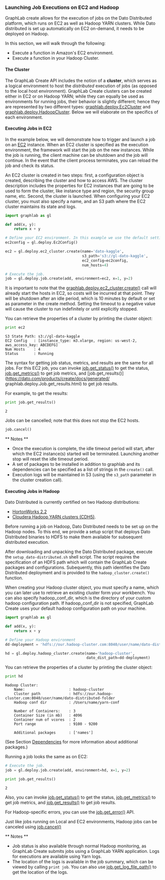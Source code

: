 ### Launching Job Executions on EC2 and Hadoop

GraphLab create allows for the execution of jobs on the Dato Distributed platform, which runs on EC2 as well as Hadoop YARN clusters. While Dato distributed is set up automatically on EC2 on-demand, it needs to be deployed on Hadoop.

In this section, we will walk through the following:

- Execute a function in Amazon's EC2 environment.
- Execute a function in your Hadoop Cluster.

#### The Cluster

The GraphLab Create API includes the notion of a **cluster**, which serves as a logical environment to host the _distributed_ execution of jobs (as opposed to the local host environment). GraphLab Create clusters can be created either in EC2 or on Hadoop YARN; while they can equally be used as environments for running jobs, their behavior is slightly different; hence they are represented by two different types: [graphlab.deploy.Ec2Cluster]() and [graphlab.deploy.HadoopCluster](). Below we will elaborate on the specifics of each environment.

#### Executing Jobs in EC2

In the example below, we will demonstrate how to trigger and launch a job on an [EC2](http://aws.amazon.com/ec2/) instance. When an EC2 cluster is specified as the execution environment, the framework will start the job on the
new instances. While the job is running, the client machine can be shutdown and the job will continue. In the event that the client process terminates, you can reload the job and check its status.

An EC2 cluster is created in two steps: first, a configuration object is created, describing the cluster and how to access AWS. The cluster description includes the properties for EC2 instances that are going to be used to form the cluster, like instance type and region, the security group name, etc. Second, the cluster is launched.
When configuring your EC2 cluster, you must also specify a name, and an S3 path where the EC2 cluster maintains its state and logs. 

```python
import graphlab as gl

def add(x, y):
    return x + y

# Define your EC2 environment. In this example we use the default settings.
ec2config = gl.deploy.Ec2Config()

ec2 = gl.deploy.ec2_cluster.create(name='dato-kaggle',
                                   s3_path='s3://gl-dato-kaggle',
                                   ec2_config=ec2config,
                                   num_hosts=4)

# Execute the job.
job = gl.deploy.job.create(add, environment=ec2, x=1, y=2)
```

It is important to note that the [graphlab.deploy.ec2_cluster.create()]() call will already start the hosts in EC2, so costs will be incurred at that point. They will be shutdown after an idle period, which is 10 minutes by default or set as parameter in the create method. Setting the timeout to a negative value will cause the cluster
to run indefinitely or until explicitly stopped.

You can retrieve the properties of a cluster by printing the cluster object:
```python
print ec2
```
```
S3 State Path: s3://gl-dato-kaggle
EC2 Config   : [instance_type: m3.xlarge, region: us-west-2, aws_access_key: ABCDEFG]
Num Hosts    : 4
Status       : Running
```

The syntax for getting job status, metrics, and results are the same for all jobs. For this EC2 job, you can invoke [job.get_status()](https://dato.com/products/create/docs/generated/graphlab.deploy.Job.get_status.html)
to get the status, [job.get_metrics()](https://dato.com/products/create/docs/generated/graphlab.deploy.Job.get_metrics.html) to get job metrics, and [job.get_results()](https://dato.com/products/create/docs/generated/
graphlab.deploy.Job.get_results.html) to get job results. 

For example, to get the results:
```python
print job.get_results()
```
```
2
```

Jobs can be cancelled; note that this does not stop the EC2 hosts.
```python
job.cancel()
```


** Notes **

- Once the execution is complete, the idle timeout period will start, after which the EC2 instance(s) started will be terminated. Launching another stop will reset the idle timeout period.
- A set of packages to be installed in addition to graphlab and its dependencies can be specified as a list of strings in the `create()` call.
- Execution logs will be maintained in S3 (using the `s3_path` parameter in the cluster creation call). 

#### Executing Jobs in Hadoop

Dato Distributed is currently certified on two Hadoop distributions:

- [HortonWorks 2.2](http://hortonworks.com/blog/announcing-hdp-2-2/)
- [Cloudera Hadoop YARN clusters (CDH5)](http://www.cloudera.com/content/cloudera/en/products-and-services/cdh.html).

Before running a job on Hadoop, Dato Distributed needs to be set up on the Hadoop nodes. To this end, we provide a setup script that deploys Dato Distributed binaries to HDFS to make them available for subsequent distributed execution.

After downloading and unpacking the Dato Distributed package, execute the `setup_dato-distributed.sh` shell script. The script requires the specification of an HDFS path which will contain the GraphLab Create packages and configurations. Subequently, this path identifies the Dato Distributed deployment and is provided to the `hadoop_cluster.create()` function.

When creating your Hadoop cluster object, you must specify a name, which you can later use to retrieve an existing cluster form your workbench. You can also specify hadoop_conf_dir, which is the directory of your custom hadoop
configuration path. If hadoop_conf_dir is not specified, GraphLab Create uses your default hadoop configuration path on your machine.

```python
import graphlab as gl

def add(x, y):
    return x + y

# Define your Hadoop environment
dd-deployment = 'hdfs://our.hadoop-cluster.com:8040/user/name/dato-distributed-folder'

hd = gl.deploy.hadoop_cluster.create(name='hadoop-cluster',
                                     dato_dist_path=dd-deployment)
```

You can retrieve the properties of a cluster by printing the cluster object:
```python
print hd
```
```
Hadoop Cluster:
	Name:                    : hadoop-cluster
	Cluster path             : hdfs://our.hadoop-cluster.com:8040/user/name/dato-distributed-folder
	Hadoop conf dir          : /Users/name/yarn-conf

	Number of Containers:    : 3
	Container Size (in mb)   : 4096
	Container num of vcores  : 2
	Port range               : 9100 - 9200

	Additional packages      : ['names']
```

(See Section [Dependencies](https://dato.com/learn/userguide/deployment/pipeline-dependencies.html) for more information about additional packages.)

Running a job looks the same as on EC2:
```python
# Execute the job.
job = gl.deploy.job.create(add, environment=hd, x=1, y=2)

print job.get_results()
```
```
2
```

Also, you can invoke [job.get_status()](https://dato.com/products/create/docs/generated/graphlab.deploy.Job.get_status.html) to get the status, [job.get_metrics()](https://dato.com/products/create/docs/generated/graphlab.deploy.Job.get_metrics.html) to get job metrics, and [job.get_results()](https://dato.com/products/create/docs/generated/graphlab.deploy.Job.get_results.html) to get job results. 

For Hadoop-specific errors, you can use the [job.get_error()](https://dato.com/products/create/docs/generated/graphlab.deploy.Job.get_error.html) API.

Just like jobs running on Local and EC2 environments, Hadoop jobs can be canceled using
[job.cancel()](https://dato.com/products/create/docs/generated/graphlab.deploy.Job.cancel.html)

** Notes **

- Job status is also available through normal Hadoop monitoring, as GraphLab Create submits jobs using a GraphLab YARN application. Logs for executions are available using Yarn logs. 
- The location of the logs is available in the job summary, which can be viewed by calling `print job`. You can also use [job.get_log_file_path()](https://dato.com/products/create/docs/generated/graphlab.deploy.Job.get_log_file_path.html) to get the location of the logs.

